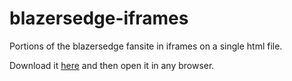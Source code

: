 blazersedge-iframes
===================

Portions of the blazersedge fansite in iframes on a single html file.

Download it <a href="https://github.com/downloads/poemdexter/blazersedge-iframes/index.html">here</a> and then open it in any browser.